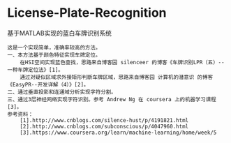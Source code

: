 # License-Plate-Recognition
基于MATLAB实现的蓝白车牌识别系统

    这是一个实现简单，准确率较高的方法。
    一、本方法基于颜色特征实现车牌定位。
        在HSI空间实现蓝色查找，思路来自博客园 silenceer 的博客《车牌识别LPR（五）-- 一种车牌定位法》[1]。
        通过对疑似区域求外接矩形判断车牌区域，思路来自博客园 计算机的潜意识 的博客 《EasyPR--开发详解（4）》[2]。
    二、通过垂直投影和连通域分析实现字符分割。
    三、通过3层神经网络实现字符识别。参考 Andrew Ng 在 coursera 上的机器学习课程[3]。
    参考资料：
        [1].http://www.cnblogs.com/silence-hust/p/4191821.html
        [2].http://www.cnblogs.com/subconscious/p/4047960.html
        [3].https://www.coursera.org/learn/machine-learning/home/week/5 
